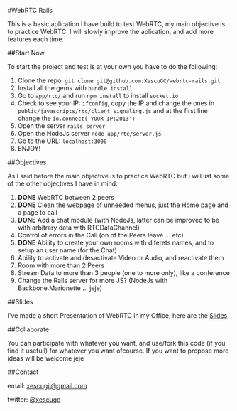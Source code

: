 #WebRTC Rails

This is a basic aplication I have build to test WebRTC, my main objective is to practice WebRTC. I will slowly improve the aplication, and add more features each time.

##Start Now

To start the project and test is at your own you have to do the following:

1. Clone the repo: ```git clone git@github.com:XescuGC/webrtc-rails.git```
2. Install all the gems with ```bundle install```
3. Go to ```app/rtc/``` and run ```npm install``` to install ```socket.io```
4. Check to see your IP: ```ifconfig```, copy the IP and change the ones in ```public/javascripts/rtc/client_signaling.js``` and at the first line change the ```io.connect('YOUR-IP:2013')```
5. Open the server ```rails server```
6. Open the NodeJs server ```node app/rtc/server.js```
7. Go to the URL: ```localhost:3000```
8. ENJOY!

##Objectives

As I said before the main objective is to practice WebRTC but I will list some of the other objectives I have in mind:

1. **DONE** WebRTC between 2 peers
2. **DONE** Clean the webpage of unneeded menus, just the Home page and a page to call
3. **DONE** Add a chat module (with NodeJs, latter can be improved to be with arbitrary data with RTCDataChannel)
4. Control of errors in the Call (on of the Peers leave ... etc)
5. **DONE** Ability to create your own rooms with diferets names, and to setup an user name (for the Chat)
6. Ability to activate and desactivate Video or Audio, and reactivate them 
7. Room with more than 2 Peers
8. Stream Data to more than 3 people (one to more only), like a conference
9. Change the Rails server for more JS? (NodeJs with Backbone.Marionette ... jeje)

##Slides

I've made a short Presentation of WebRTC in my Office, here are the [Slides](https://github.com/XescuGC/webrtc-slides)

##Collaborate

You can participate with whatever you want, and use/fork this code (if you find it usefull) for whatever you want ofcourse. If you want to propose more ideas will be welcome jeje

##Contact

email: xescugil@gmail.com

twitter: [@xescugc](https://twitter.com/xescugc)
